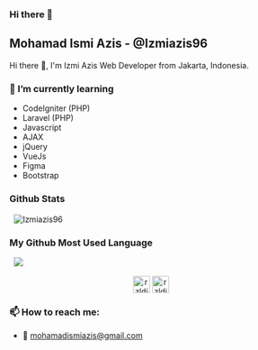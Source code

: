 ### Hi there 👋

<!--
**Izmiazis96/Izmiazis96** is a ✨ _special_ ✨ repository because its `README.md` (this file) appears on your GitHub profile.

Here are some ideas to get you started:

- 🔭 I’m currently working on ...
- 🌱 I’m currently learning ...
- 👯 I’m looking to collaborate on ...
- 🤔 I’m looking for help with ...
- 💬 Ask me about ...
- 📫 How to reach me: ...
- 😄 Pronouns: ...
- ⚡ Fun fact: ...
-->


## Mohamad Ismi Azis - @Izmiazis96

Hi there 👋, I'm Izmi Azis Web Developer from Jakarta, Indonesia.

### 🌱 I’m currently learning

- CodeIgniter (PHP)
- Laravel (PHP)
- Javascript
- AJAX
- jQuery
- VueJs
- Figma
- Bootstrap

### Github Stats

<p>&nbsp;
    <img align="center" src="https://github-readme-stats.vercel.app/api?username=Izmiazis96&show_icons=true" alt="Izmiazis96" />
</p>

### My Github Most Used Language

<p>&nbsp;
    <img src="https://github-readme-stats.vercel.app/api/top-langs/?username=Izmiazis96" />
</p>

<p align="center">
    <a href="https://www.linkedin.com/in/ismi-azis-561b57199/" target="blank"><img align="center" src="https://cdn.jsdelivr.net/npm/simple-icons@3.0.1/icons/linkedin.svg" alt="rzldin"         height="30" width="30" /></a>
    <a href="https://www.instagram.com/azizgjoy/" target="blank"><img align="center" src="https://cdn.jsdelivr.net/npm/simple-icons@3.0.1/icons/instagram.svg" alt="rzldin" height="30"     width="30" /></a>
</p>

### 📫 How to reach me:

- 📧 mohamadismiazis@gmail.com



